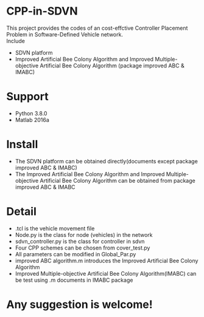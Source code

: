 # CPP-in-SDVN
This project provides the codes of an cost-effctive Controller Placement Problem in Software-Defined Vehicle network.  
Include  
*  SDVN platform  
*  Improved Artificial Bee Colony Algorithm and Improved Multiple-objective Artificial Bee Colony Algorithm (package improved ABC & IMABC)  
# Support  
*  Python 3.8.0  
*  Matlab 2016a    
# Install  
*  The SDVN platform can be obtained directly(documents except package improved ABC & IMABC)  
*  The Improved Artificial Bee Colony Algorithm and Improved Multiple-objective Artificial Bee Colony Algorithm can be obtained from package improved ABC & IMABC    
# Detail    
 *   .tcl is the vehicle movement file
 *   Node.py is the class for node (vehicles) in the network  
 *   sdvn_controller.py is the class for controller in sdvn  
 *   Four CPP schemes can be chosen from cover_test.py  
 *   All parameters can be modified in Global_Par.py
 *   improved ABC algorithm.m introduces the Improved Artificial Bee Colony Algorithm  
 *   Improved Multiple-objective Artificial Bee Colony Algorithm(IMABC) can be test using .m documents in IMABC package  
#  Any suggestion is welcome!

